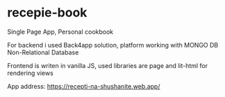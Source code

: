 # recepie-book
Single Page App, Personal cookbook

For backend i used Back4app solution, platform working with MONGO DB Non-Relational Database

Frontend is writen in vanilla JS, used libraries are page and lit-html for rendering views

App address: https://recepti-na-shushanite.web.app/
